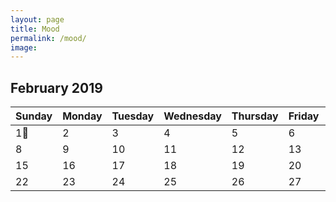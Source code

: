 ```yaml
---
layout: page
title: Mood
permalink: /mood/
image: 
---
```

## February 2019
| Sunday  | Monday  | Tuesday  | Wednesday  | Thursday  | Friday  | Saturday  |
|---|---|---|---|---|---|---|
| 1🥱  | 2  | 3  | 4  | 5  | 6  | 7  |
| 8  | 9  | 10  | 11  | 12  | 13  | 14  |
| 15  | 16  | 17  | 18  | 19  | 20  | 21  |
| 22  | 23  | 24  | 25  | 26  | 27  | 28  |
